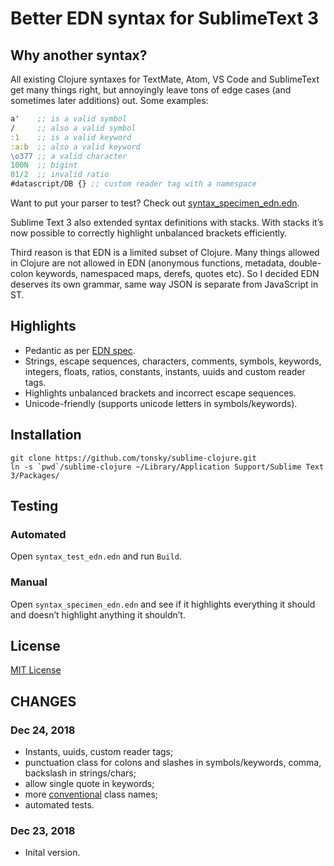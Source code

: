 # Better EDN syntax for SublimeText 3

## Why another syntax?

All existing Clojure syntaxes for TextMate, Atom, VS Code and SublimeText get many things right, but annoyingly leave tons of edge cases (and sometimes later additions) out. Some examples:

```clojure
a'    ;; is a valid symbol
/     ;; also a valid symbol
:1    ;; is a valid keyword
:a:b  ;; also a valid keyword
\o377 ;; a valid character
100N  ;; bigint 
01/2  ;; invalid ratio
#datascript/DB {} ;; custom reader tag with a namespace
```

Want to put your parser to test? Check out [syntax_specimen_edn.edn](./syntax_specimen_edn.edn).

Sublime Text 3 also extended syntax definitions with stacks. With stacks it’s now possible to correctly highlight unbalanced brackets efficiently.

Third reason is that EDN is a limited subset of Clojure. Many things allowed in Clojure are not allowed in EDN (anonymous functions, metadata, double-colon keywords, namespaced maps, derefs, quotes etc). So I decided EDN deserves its own grammar, same way JSON is separate from JavaScript in ST.

## Highlights

- Pedantic as per [EDN spec](https://github.com/edn-format/edn).
- Strings, escape sequences, characters, comments, symbols, keywords, integers, floats, ratios, constants, instants, uuids and custom reader tags.
- Highlights unbalanced brackets and incorrect escape sequences.
- Unicode-friendly (supports unicode letters in symbols/keywords).

## Installation

```
git clone https://github.com/tonsky/sublime-clojure.git
ln -s `pwd`/sublime-clojure ~/Library/Application Support/Sublime Text 3/Packages/
```

## Testing

### Automated

Open `syntax_test_edn.edn` and run `Build`.

### Manual

Open `syntax_specimen_edn.edn` and see if it highlights everything it should and doesn’t highlight anything it shouldn’t.

## License

[MIT License](./LICENSE.txt)

## CHANGES

### Dec 24, 2018

- Instants, uuids, custom reader tags;
- punctuation class for colons and slashes in symbols/keywords, comma, backslash in strings/chars;
- allow single quote in keywords;
- more [conventional](https://macromates.com/manual/en/language_grammars) class names;
- automated tests.

### Dec 23, 2018

- Inital version.
